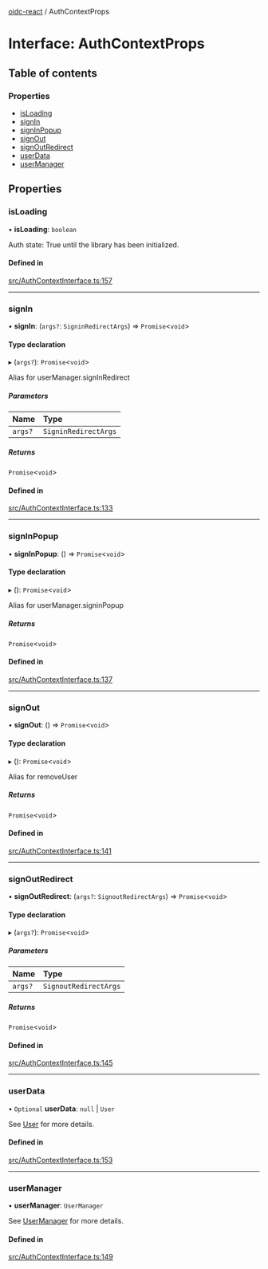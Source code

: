 [oidc-react](../README.md) / AuthContextProps

# Interface: AuthContextProps

## Table of contents

### Properties

- [isLoading](AuthContextProps.md#isloading)
- [signIn](AuthContextProps.md#signin)
- [signInPopup](AuthContextProps.md#signinpopup)
- [signOut](AuthContextProps.md#signout)
- [signOutRedirect](AuthContextProps.md#signoutredirect)
- [userData](AuthContextProps.md#userdata)
- [userManager](AuthContextProps.md#usermanager)

## Properties

### isLoading

• **isLoading**: `boolean`

Auth state: True until the library has been initialized.

#### Defined in

[src/AuthContextInterface.ts:157](https://github.com/bjerkio/oidc-react/blob/main/src/AuthContextInterface.ts#L157)

___

### signIn

• **signIn**: (`args?`: `SigninRedirectArgs`) => `Promise`<`void`\>

#### Type declaration

▸ (`args?`): `Promise`<`void`\>

Alias for userManager.signInRedirect

##### Parameters

| Name | Type |
| :------ | :------ |
| `args?` | `SigninRedirectArgs` |

##### Returns

`Promise`<`void`\>

#### Defined in

[src/AuthContextInterface.ts:133](https://github.com/bjerkio/oidc-react/blob/main/src/AuthContextInterface.ts#L133)

___

### signInPopup

• **signInPopup**: () => `Promise`<`void`\>

#### Type declaration

▸ (): `Promise`<`void`\>

Alias for userManager.signinPopup

##### Returns

`Promise`<`void`\>

#### Defined in

[src/AuthContextInterface.ts:137](https://github.com/bjerkio/oidc-react/blob/main/src/AuthContextInterface.ts#L137)

___

### signOut

• **signOut**: () => `Promise`<`void`\>

#### Type declaration

▸ (): `Promise`<`void`\>

Alias for removeUser

##### Returns

`Promise`<`void`\>

#### Defined in

[src/AuthContextInterface.ts:141](https://github.com/bjerkio/oidc-react/blob/main/src/AuthContextInterface.ts#L141)

___

### signOutRedirect

• **signOutRedirect**: (`args?`: `SignoutRedirectArgs`) => `Promise`<`void`\>

#### Type declaration

▸ (`args?`): `Promise`<`void`\>

##### Parameters

| Name | Type |
| :------ | :------ |
| `args?` | `SignoutRedirectArgs` |

##### Returns

`Promise`<`void`\>

#### Defined in

[src/AuthContextInterface.ts:145](https://github.com/bjerkio/oidc-react/blob/main/src/AuthContextInterface.ts#L145)

___

### userData

• `Optional` **userData**: ``null`` \| `User`

See [User](https://authts.github.io/oidc-client-ts/classes/User.html) for more details.

#### Defined in

[src/AuthContextInterface.ts:153](https://github.com/bjerkio/oidc-react/blob/main/src/AuthContextInterface.ts#L153)

___

### userManager

• **userManager**: `UserManager`

See [UserManager](https://authts.github.io/oidc-client-ts/classes/UserManager.html) for more details.

#### Defined in

[src/AuthContextInterface.ts:149](https://github.com/bjerkio/oidc-react/blob/main/src/AuthContextInterface.ts#L149)
